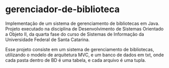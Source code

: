 # gerenciador-de-biblioteca
Implementação de um sistema de gerenciamento de bibliotecas em Java. Projeto executado na disciplina de Desenvolvimento de Sistemas Orientado a Objeto II, da quarta fase do curso de Sistemas de Informação da Universidade Federal de Santa Catarina. 

Esse projeto consiste em um sistema de gerenciamento de bibliotecas, utilizando o modelo de arquitetura MVC, 
e um banco de dados em txt, onde cada pasta dentro de BD é uma tabela, e cada arquivo é uma tupla.
